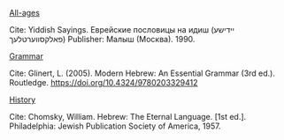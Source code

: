 <ins>All-ages</ins> 

Cite: Yiddish Sayings. Еврейские пословицы на идиш (יידישע פאלקסווערטלעך) Publisher: Малыш (Москва). 1990.

<ins>Grammar</ins> 

Cite: Glinert, L. (2005). Modern Hebrew: An Essential Grammar (3rd ed.). Routledge. https://doi.org/10.4324/9780203329412

<ins>History</ins> 

Cite: Chomsky, William. Hebrew: The Eternal Language. [1st ed.]. Philadelphia: Jewish Publication Society of America, 1957. 

